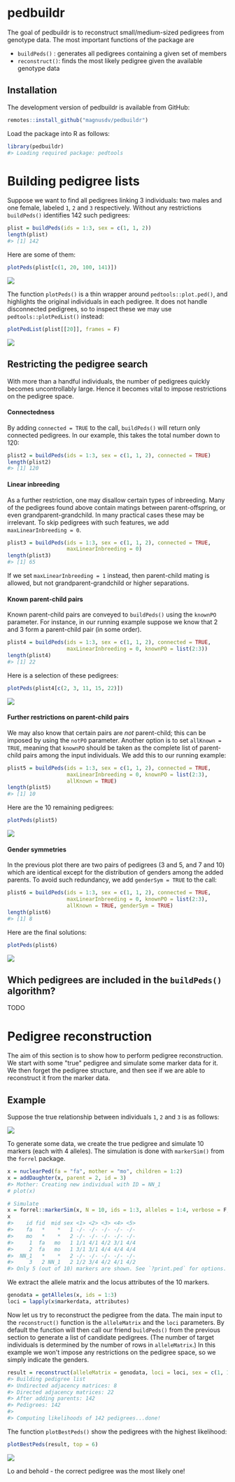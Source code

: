 
<!-- README.md is generated from README.Rmd. Please edit that file -->
pedbuildr
=========

The goal of pedbuildr is to reconstruct small/medium-sized pedigrees from genotype data. The most important functions of the package are

-   `buildPeds()` : generates all pedigrees containing a given set of members
-   `reconstruct()`: finds the most likely pedigree given the available genotype data

Installation
------------

The development version of pedbuildr is available from GitHub:

``` r
remotes::install_github("magnusdv/pedbuildr")
```

Load the package into R as follows:

``` r
library(pedbuildr)
#> Loading required package: pedtools
```

Building pedigree lists
=======================

Suppose we want to find all pedigrees linking 3 individuals: two males and one female, labeled `1`, `2` and `3` respectively. Without any restrictions `buildPeds()` identifies 142 such pedigrees:

``` r
plist = buildPeds(ids = 1:3, sex = c(1, 1, 2))
length(plist)
#> [1] 142
```

Here are some of them:

``` r
plotPeds(plist[c(1, 20, 100, 141)])
```

<img src="man/figures/README-unnamed-chunk-3-1.png" style="display: block; margin: auto;" />

The function `plotPeds()` is a thin wrapper around `pedtools::plot.ped()`, and highlights the original individuals in each pedigree. It does not handle disconnected pedigrees, so to inspect these we may use `pedtools::plotPedList()` instead:

``` r
plotPedList(plist[[20]], frames = F)
```

<img src="man/figures/README-unnamed-chunk-4-1.png" style="display: block; margin: auto;" />

Restricting the pedigree search
-------------------------------

With more than a handful individuals, the number of pedigrees quickly becomes uncontrollably large. Hence it becomes vital to impose restrictions on the pedigree space.

#### Connectedness

By adding `connected = TRUE` to the call, `buildPeds()` will return only connected pedigrees. In our example, this takes the total number down to 120:

``` r
plist2 = buildPeds(ids = 1:3, sex = c(1, 1, 2), connected = TRUE)
length(plist2)
#> [1] 120
```

#### Linear inbreeding

As a further restriction, one may disallow certain types of inbreeding. Many of the pedigrees found above contain matings between parent-offspring, or even grandparent-grandchild. In many practical cases these may be irrelevant. To skip pedigrees with such features, we add `maxLinearInbreeding = 0`.

``` r
plist3 = buildPeds(ids = 1:3, sex = c(1, 1, 2), connected = TRUE, 
                   maxLinearInbreeding = 0)
length(plist3)
#> [1] 65
```

If we set `maxLinearInbreeding = 1` instead, then parent-child mating is allowed, but not grandparent-grandchild or higher separations.

#### Known parent-child pairs

Known parent-child pairs are conveyed to `buildPeds()` using the `knownPO` parameter. For instance, in our running example suppose we know that 2 and 3 form a parent-child pair (in some order).

``` r
plist4 = buildPeds(ids = 1:3, sex = c(1, 1, 2), connected = TRUE, 
                   maxLinearInbreeding = 0, knownPO = list(2:3))
length(plist4)
#> [1] 22
```

Here is a selection of these pedigrees:

``` r
plotPeds(plist4[c(2, 3, 11, 15, 22)])
```

<img src="man/figures/README-unnamed-chunk-8-1.png" style="display: block; margin: auto;" />

#### Further restrictions on parent-child pairs

We may also know that certain pairs are *not* parent-child; this can be imposed by using the `notPO` parameter. Another option is to set `allKnown = TRUE`, meaning that `knownPO` should be taken as the complete list of parent-child pairs among the input individuals. We add this to our running example:

``` r
plist5 = buildPeds(ids = 1:3, sex = c(1, 1, 2), connected = TRUE, 
                   maxLinearInbreeding = 0, knownPO = list(2:3), 
                   allKnown = TRUE)
length(plist5)
#> [1] 10
```

Here are the 10 remaining pedigrees:

``` r
plotPeds(plist5)
```

<img src="man/figures/README-unnamed-chunk-10-1.png" style="display: block; margin: auto;" />

#### Gender symmetries

In the previous plot there are two pairs of pedigrees (3 and 5, and 7 and 10) which are identical except for the distribution of genders among the added parents. To avoid such redundancy, we add `genderSym = TRUE` to the call:

``` r
plist6 = buildPeds(ids = 1:3, sex = c(1, 1, 2), connected = TRUE, 
                   maxLinearInbreeding = 0, knownPO = list(2:3), 
                   allKnown = TRUE, genderSym = TRUE)
length(plist6)
#> [1] 8
```

Here are the final solutions:

``` r
plotPeds(plist6)
```

<img src="man/figures/README-unnamed-chunk-12-1.png" style="display: block; margin: auto;" />

Which pedigrees are included in the `buildPeds()` algorithm?
------------------------------------------------------------

TODO

Pedigree reconstruction
=======================

The aim of this section is to show how to perform pedigree reconstruction. We start with some "true" pedigree and simulate some marker data for it. We then forget the pedigree structure, and then see if we are able to reconstruct it from the marker data.

Example
-------

Suppose the true relationship between individuals `1`, `2` and `3` is as follows:

<img src="man/figures/README-unnamed-chunk-13-1.png" style="display: block; margin: auto;" />

To generate some data, we create the true pedigree and simulate 10 markers (each with 4 alleles). The simulation is done with `markerSim()` from the `forrel` package.

``` r
x = nuclearPed(fa = "fa", mother = "mo", children = 1:2)
x = addDaughter(x, parent = 2, id = 3)
#> Mother: Creating new individual with ID = NN_1
# plot(x)

# Simulate
x = forrel::markerSim(x, N = 10, ids = 1:3, alleles = 1:4, verbose = F, seed = 123)
x
#>    id fid  mid sex <1> <2> <3> <4> <5>
#>    fa   *    *   1 -/- -/- -/- -/- -/-
#>    mo   *    *   2 -/- -/- -/- -/- -/-
#>     1  fa   mo   1 1/1 4/1 4/2 3/1 4/4
#>     2  fa   mo   1 3/1 3/1 4/4 4/4 4/4
#>  NN_1   *    *   2 -/- -/- -/- -/- -/-
#>     3   2 NN_1   2 1/2 3/4 4/2 4/1 4/2
#> Only 5 (out of 10) markers are shown. See `?print.ped` for options.
```

We extract the allele matrix and the locus attributes of the 10 markers.

``` r
genodata = getAlleles(x, ids = 1:3)
loci = lapply(x$markerdata, attributes)
```

Now let us try to reconstruct the pedigree from the data. The main input to the `reconstruct()` function is the `alleleMatrix` and the `loci` parameters. By default the function will then call our friend `buildPeds()` from the previous section to generate a list of candidate pedigrees. (The number of target individuals is determined by the number of rows in `alleleMatrix`.) In this example we won't impose any restrictions on the pedigree space, so we simply indicate the genders.

``` r
result = reconstruct(alleleMatrix = genodata, loci = loci, sex = c(1, 1, 2))
#> Building pedigree list
#> Undirected adjacency matrices: 8 
#> Directed adjacency matrices: 22 
#> After adding parents: 142 
#> Pedigrees: 142 
#> 
#> Computing likelihoods of 142 pedigrees...done!
```

The function `plotBestPeds()` show the pedigrees with the highest likelihood:

``` r
plotBestPeds(result, top = 6)
```

<img src="man/figures/README-unnamed-chunk-17-1.png" style="display: block; margin: auto;" />

Lo and behold - the correct pedigree was the most likely one!
